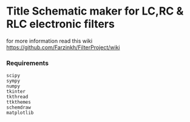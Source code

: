 
# Title  Schematic maker for LC,RC & RLC electronic filters

for more information read this wiki https://github.com/Farzinkh/FilterProject/wiki

### Requirements
    scipy
    sympy 
    numpy
    tkinter
    tkthread
    ttkthemes
    schemdraw
    matplotlib